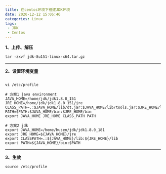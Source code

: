 ```yaml
---
title: 在centos环境下搭建JDK环境
date: 2020-12-12 15:06:46
categories: Linux
tags:
 - JDK
 - Centos
---
```


**1、上传、解压**

`tar -zxvf jdk-8u151-linux-x64.tar.gz`


------------



**2、设置环境变量**
```shell

vi /etc/profile

# 方案1 java environment
JAVA_HOME=/home/jdk/jdk1.8.0_151
JRE_HOME=/home/jdk/jdk1.8.0_151/jre
CLASS_PATH=.:$JAVA_HOME/lib/dt.jar:$JAVA_HOME/lib/tools.jar:$JRE_HOME/lib
PATH=$PATH:$JAVA_HOME/bin:$JRE_HOME/bin
export JAVA_HOME JRE_HOME CLASS_PATH PATH

# 方案2 jdk
export JAVA_HOME=/home/husen/jdk/jdk1.8.0_181
export JRE_HOME=${JAVA_HOME}/jre
export CLASSPATH=.:${JAVA_HOME}/lib:${JRE_HOME}/lib
export PATH=${JAVA_HOME}/bin:$PATH
```

------------

**3、生效**
	
`source /etc/profile`